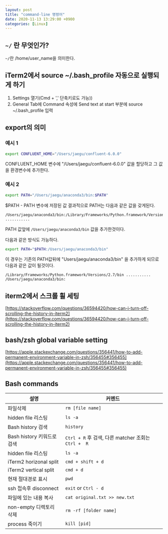 ```yaml
---
layout: post
title: "command-line 명령어"
date: 2020-11-13 13:29:00 +0900
categories: [Linux]
---
```


## ```~/``` 란 무엇인가?
```~/```란 /home/user_name을 의미한다.

## iTerm2에서 source ~/.bash_profile 자동으로 실행되게 하기
1. Settings 열기(Cmd + ',' 단축키로도 가능))
2. General Tab에 Command 속성에 Send text at start 부분에 source ~/.bash_profile 입력

## export의 의미

### 예시 1

``` sh
export CONFLUENT_HOME="/Users/jaegu/confluent-6.0.0"
```

CONFLUENT_HOME 변수에 "/Users/jaegu/confluent-6.0.0" 값을 할당하고 그 값을 환경변수에 추가한다.

### 예시 2

``` sh
export PATH="/Users/jaegu/anaconda3/bin:$PATH"
```

$PATH - PATH 변수에 저장된 값
결과적으로 PATH는 다음과 같은 값을 갖게된다.

```
/Users/jaegu/anaconda3/bin:/Library/Frameworks/Python.framework/Versions/2.7/bin ...........
```
PATH 값앞에 ```/Users/jaegu/anaconda3/bin``` 값을 추가한것이다.

다음과 같은 방식도 가능하다.
``` sh
export PATH="$PATH:/Users/jaegu/anaconda3/bin"
```

이 경우는 기존의 PATH값뒤에 "Users/jaegu/anaconda3/bin" 을 추가하게 되므로 다음과 같은 값이 될것이다. 

```
/Library/Frameworks/Python.framework/Versions/2.7/bin ........... /Users/jaegu/anaconda3/bin:
```

## iterm2에서 스크롤 휠 세팅

[https://stackoverflow.com/questions/36594420/how-can-i-turn-off-scrolling-the-history-in-iterm2](https://stackoverflow.com/questions/36594420/how-can-i-turn-off-scrolling-the-history-in-iterm2)

## bash/zsh global variable setting

[https://apple.stackexchange.com/questions/356441/how-to-add-permanent-environment-variable-in-zsh/356455#356455](https://apple.stackexchange.com/questions/356441/how-to-add-permanent-environment-variable-in-zsh/356455#356455)

## Bash commands

| 설명 | 커멘드 
| --- | ---
| 파일삭제 | ``` rm [file name] ```
| hidden file 리스팅 | ``` ls -a ```
| Bash history 검색 | ``` history ```
| Bash history 키워드로 검색 | ``` Ctrl + R ``` 후 검색, 다른 matcher 조회는 ```Ctrl +  R ```
| hidden file 리스팅 | ``` ls -a ```
| iTerm2 horizonal split | ``` cmd + shift + d ```
| iTerm2 vertical split | ``` cmd + d ```
| 현재 절대경로 표시 | ``` pwd ```
| ssh 접속후 disconnect | ``` exit ``` or ``` Ctrl - d ```
| 파일에 있는 내용 복사 | ``` cat original.txt >> new.txt ```
| non-empty 디렉토리 삭제 | ``` rm -rf [folder name] ```
| process 죽이기 | ``` kill [pid] ```